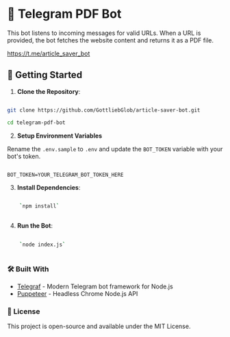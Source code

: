 
# 🤖 Telegram PDF Bot

  

This bot listens to incoming messages for valid URLs. When a URL is provided, the bot fetches the website content and returns it as a PDF file.

https://t.me/article_saver_bot
  

## 🚀 Getting Started

  

1.  **Clone the Repository**:

```bash

git clone https://github.com/GottliebGlob/article-saver-bot.git

cd telegram-pdf-bot

```

  

2.  **Setup Environment Variables**

  

Rename the `.env.sample` to `.env` and update the `BOT_TOKEN` variable with your bot's token.

  

```plaintext

BOT_TOKEN=YOUR_TELEGRAM_BOT_TOKEN_HERE

```

3. **Install Dependencies**:
```bash
    
    `npm install` 
    
```
    
4.  **Run the Bot**:
    
```bash
    
    `node index.js` 
    
   ```

### 🛠️ Built With

-   [Telegraf](https://telegraf.js.org/) - Modern Telegram bot framework for Node.js
-   [Puppeteer](https://pptr.dev/) - Headless Chrome Node.js API

### 📝 License

This project is open-source and available under the MIT License.